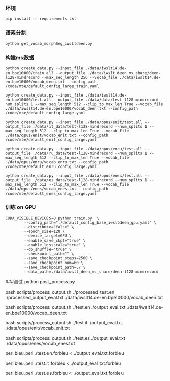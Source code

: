### 环境

```shell
pip install -r requirements.txt
```



### 语素分割

```shell
python get_vocab_morphSeg_iwsltdeen.py
```



### 构建ms数据

```shell
python create_data.py --input_file ./data/iwslt14.de-en.bpe10000/train.all --output_file ./data/iwslt_deen_ms_share/deen-l128-mindrecord --max_seq_length 256 --vocab_file ./data/iwslt14.de-en.bpe10000/vocab_deen.txt --config_path /code/mte/default_config_large_train.yaml

python create_data.py --input_file ./data/iwslt14.de-en.bpe10000/test.all --output_file ./data/data/test-l128-mindrecord --num_splits 1 --max_seq_length 512 --clip_to_max_len True --vocab_file ./data/iwslt14.de-en.bpe10000/vocab_deen.txt --config_path /code/mte/default_config_large.yaml

python create_data.py --input_file ./data/opus/enit/test.all --output_file ./data/it_data/test-l128-mindrecord --num_splits 1 --max_seq_length 512 --clip_to_max_len True --vocab_file ./data/opus/enit/vocab_enit.txt --config_path /code/mte/default_enit_config_large.yaml

python create_data.py --input_file ./data/opus/enru/test.all --output_file ./data/ru_data/test-l128-mindrecord --num_splits 1 --max_seq_length 512 --clip_to_max_len True --vocab_file ./data/opus/enru/vocab_enru.txt --config_path /code/mte/default_enru_config_large.yaml

python create_data.py --input_file ./data/opus/enes/test.all --output_file ./data/es_data/test-l128-mindrecord --num_splits 1 --max_seq_length 512 --clip_to_max_len True --vocab_file ./data/opus/enes/vocab_enes.txt --config_path /code/mte/default_enes_config_large.yaml
```



### 训练 on GPU

```shell
CUDA_VISIBLE_DEVICES=0 python train.py  \
        --config_path="./default_config_base_iwsltdeen_gpu.yaml" \
        --distribute="false" \
        --epoch_size=128 \
        --device_target=GPU \
        --enable_save_ckpt="true" \
        --enable_lossscale="true" \
        --do_shuffle="true" \
        --checkpoint_path="" \
        --save_checkpoint_steps=2500 \
        --save_checkpoint_num=60 \
        --save_checkpoint_path=./ \
        --data_path=./data/iwslt_deen_ms_share/deen-l128-mindrecord
```

###测试
python post_process.py

bash scripts/process_output.sh ./processed_test.en ./processed_output_eval.txt ./data/iwslt14.de-en.bpe10000/vocab_deen.txt

bash scripts/process_output.sh ./test.en ./output_eval.txt ./data/iwslt14.de-en.bpe10000/vocab_deen.txt

bash scripts/process_output.sh ./test.it ./output_eval.txt ./data/opus/enit/vocab_enit.txt

bash scripts/process_output.sh ./test.es ./output_eval.txt ./data/opus/enes/vocab_enes.txt



perl bleu.perl ./test.en.forbleu < ./output_eval.txt.forbleu

perl bleu.perl ./test.it.forbleu < ./output_eval.txt.forbleu

perl bleu.perl ./test.es.forbleu < ./output_eval.txt.forbleu

